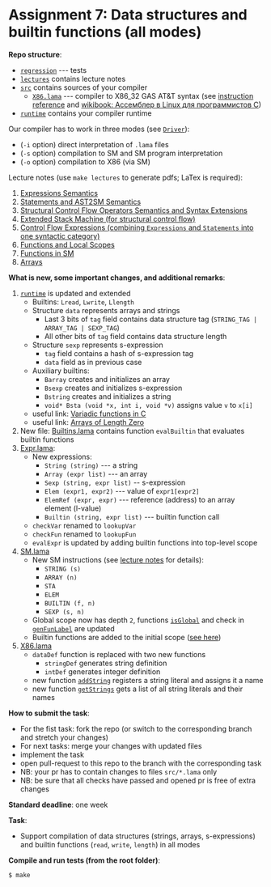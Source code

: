# Assignment 7: Data structures and builtin functions (all modes)

**Repo structure**:
* [`regression`](regression/) --- tests
* [`lectures`](lectures/) contains lecture notes
* [`src`](src/) contains sources of your compiler
  + [`X86.lama`](src/X86.lama) --- compiler to X86_32 GAS AT&T syntax (see [instruction reference](https://www.felixcloutier.com/x86/) and [wikibook: Ассемблер в Linux для программистов C](https://ru.wikibooks.org/wiki/%D0%90%D1%81%D1%81%D0%B5%D0%BC%D0%B1%D0%BB%D0%B5%D1%80_%D0%B2_Linux_%D0%B4%D0%BB%D1%8F_%D0%BF%D1%80%D0%BE%D0%B3%D1%80%D0%B0%D0%BC%D0%BC%D0%B8%D1%81%D1%82%D0%BE%D0%B2_C))
* [`runtime`](runtime/) contains your compiler runtime

Our compiler has to work in three modes (see [`Driver`](src/Driver.lama)):
* (`-i` option) direct interpretation of `.lama` files
* (`-s` option) compilation to SM and SM program interpretation
* (`-o` option) compilation to X86 (via SM)

Lecture notes (use `make lectures` to generate pdfs; LaTex is required):
1. [Expressions Semantics](lectures/01.pdf)
2. [Statements and AST2SM Semantics](lectures/02.pdf)
3. [Structural Control Flow Operators Semantics and Syntax Extensions](lectures/03.pdf)
4. [Extended Stack Machine (for structural control flow)](lectures/04.pdf)
5. [Control Flow Expressions (combining `Expressions` and `Statements` into one syntactic category)](lectures/05.pdf)
6. [Functions and Local Scopes](lectures/06.pdf)
7. [Functions in SM](lectures/07.pdf)
8. [Arrays](lectures/08.pdf)
 
**What is new, some important changes, and additional remarks**:
1. [`runtime`](runtime/) is updated and extended
   * Builtins: `Lread`, `Lwrite`, `Llength`
   * Structure `data` represents arrays and strings
      + Last 3 bits of `tag` field contains data structure tag (`STRING_TAG | ARRAY_TAG | SEXP_TAG`)
      + All other bits of `tag` field contains data structure length
   * Structure `sexp` represents s-expression 
      + `tag` field contains a hash of s-expression tag
      + `data` field as in previous case
   * Auxiliary builtins: 
     + `Barray` creates and initializes an array
     + `Bsexp` creates and initializes s-expression
     + `Bstring` creates and initializes a string
     + `void* Bsta (void *x, int i, void *v)`  assigns value `v` to `x[i]`
   * useful link: [Variadic functions in C](https://en.cppreference.com/w/c/variadic)
   * useful link: [Arrays of Length Zero](https://gcc.gnu.org/onlinedocs/gcc/Zero-Length.html)
2. New file: [Builtins.lama](src/Builtins.lama) contains function `evalBuiltin` that evaluates builtin functions
3. [Expr.lama](src/Expr.lama):
   * New expressions:
     + `String (string)` --- a string 
     + `Array (expr list)` --- an array
     + `Sexp (string, expr list)` -- s-expression
     + `Elem (expr1, expr2)` --- value of `expr1[expr2]`
     + `ElemRef (expr, expr)` --- reference (address) to an array element (l-value)
     + `Builtin (string, expr list)` --- builtin function call
   * `checkVar` renamed to `lookupVar`
   * `checkFun` renamed to `lookupFun`
   * `evalExpr` is updated by adding builtin functions into top-level scope
4. [SM.lama](src/SM.lama)
   * New SM instructions (see [lecture notes](lectures/08.pdf) for details):
      + `STRING (s)`
      + `ARRAY (n)`
      + `STA`
      + `ELEM`
      + `BUILTIN (f, n)`
      + `SEXP (s, n)`
   * Global scope now has depth `2`, functions [`isGlobal`](src/SM.lama#L247) and check in [`genFunLabel`](src/SM.lama#L240) are updated
   * Builtin functions are added to the initial scope ([see here](src/SM.lama#L417))
5. [X86.lama](src/X86.lama)
   * `dataDef` function is replaced with two new functions
     + `stringDef` generates string definition
     + `intDef` generates integer definition
   * new function [`addString`](src/X86.lama#L234) registers a string literal and assigns it a name
   * new function [`getStrings`](src/X86.lama#L251) gets a list of all string literals and their names

**How to submit the task**:
* For the fist task: fork the repo (or switch to the corresponding branch and stretch your changes)
* For next tasks: merge your changes with updated files
* implement the task
* open pull-request to this repo to the branch with the corresponding task
* NB: your pr has to contain changes to files `src/*.lama` only
* NB: be sure that all checks have passed and opened pr is free of extra changes

**Standard deadline**: one week

**Task**:
* Support compilation of data structures (strings, arrays, s-expressions) and builtin functions (`read`, `write`, `length`) in all modes

**Compile and run tests (from the root folder)**:
```bash
$ make
```